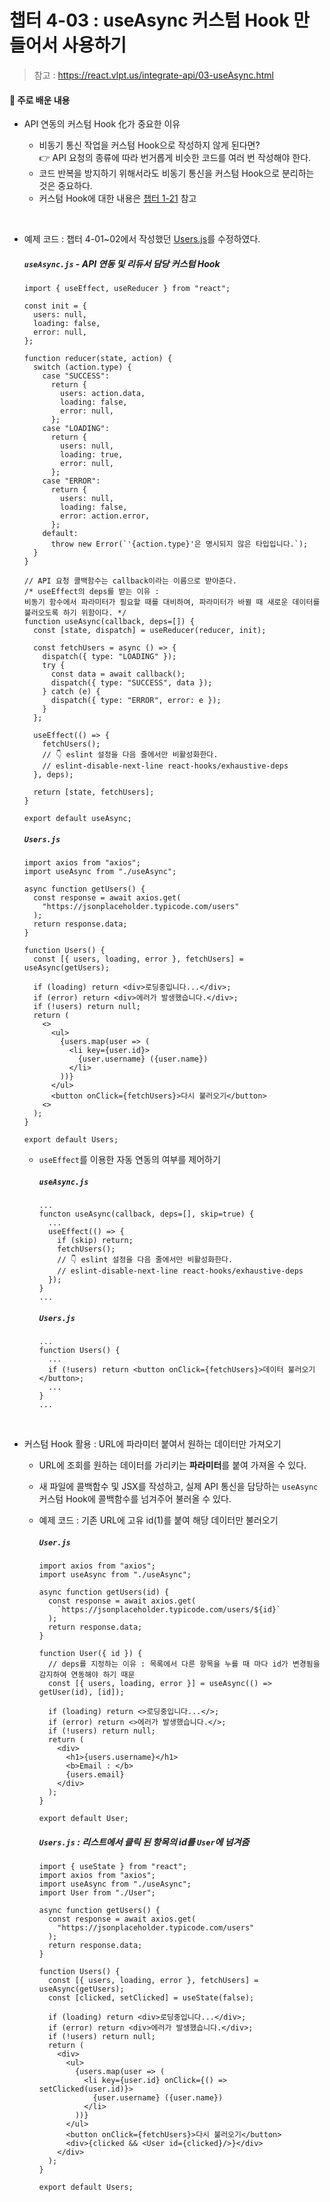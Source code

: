 # 챕터 4-03 : useAsync 커스텀 Hook 만들어서 사용하기

> 참고 : https://react.vlpt.us/integrate-api/03-useAsync.html

#### 📕 주로 배운 내용

- API 연동의 커스텀 Hook 化가 중요한 이유

  - 비동기 통신 작업을 커스텀 Hook으로 작성하지 않게 된다면?<br>
    👉 API 요청의 종류에 따라 번거롭게 비슷한 코드를 여러 번 작성해야 한다.
  - 코드 반복을 방지하기 위해서라도 비동기 통신을 커스텀 Hook으로 분리하는 것은 중요하다.
  - 커스텀 Hook에 대한 내용은 <a href="https://github.com/uncyclocity/study_react/tree/main/1-21_custom-hook">챕터 1-21</a> 참고

<br>

- 예제 코드 : 챕터 4-01~02에서 작성했던 <a href="https://github.com/uncyclocity/study_react/blob/main/4-01~02_basic/src/Users.js">Users.js</a>를 수정하였다.

  ##### `useAsync.js` - API 연동 및 리듀서 담당 커스텀 Hook

  ```
  import { useEffect, useReducer } from "react";

  const init = {
    users: null,
    loading: false,
    error: null,
  };

  function reducer(state, action) {
    switch (action.type) {
      case "SUCCESS":
        return {
          users: action.data,
          loading: false,
          error: null,
        };
      case "LOADING":
        return {
          users: null,
          loading: true,
          error: null,
        };
      case "ERROR":
        return {
          users: null,
          loading: false,
          error: action.error,
        };
      default:
        throw new Error(`'{action.type}'은 명시되지 않은 타입입니다.`);
    }
  }

  // API 요청 콜백함수는 callback이라는 이름으로 받아준다.
  /* useEffect의 deps를 받는 이유 :
  비동기 함수에서 파라미터가 필요할 때를 대비하여, 파라미터가 바뀔 때 새로운 데이터를 불러오도록 하기 위함이다. */
  function useAsync(callback, deps=[]) {
    const [state, dispatch] = useReducer(reducer, init);

    const fetchUsers = async () => {
      dispatch({ type: "LOADING" });
      try {
        const data = await callback();
        dispatch({ type: "SUCCESS", data });
      } catch (e) {
        dispatch({ type: "ERROR", error: e });
      }
    };

    useEffect(() => {
      fetchUsers();
      // 👇 eslint 설정을 다음 줄에서만 비활성화한다.
      // eslint-disable-next-line react-hooks/exhaustive-deps
    }, deps);

    return [state, fetchUsers];
  }

  export default useAsync;
  ```

  ##### `Users.js`

  ```
  import axios from "axios";
  import useAsync from "./useAsync";

  async function getUsers() {
    const response = await axios.get(
      "https://jsonplaceholder.typicode.com/users"
    );
    return response.data;
  }

  function Users() {
    const [{ users, loading, error }, fetchUsers] = useAsync(getUsers);

    if (loading) return <div>로딩중입니다...</div>;
    if (error) return <div>에러가 발생했습니다.</div>;
    if (!users) return null;
    return (
      <>
        <ul>
          {users.map(user => (
            <li key={user.id}>
              {user.username} ({user.name})
            </li>
          ))}
        </ul>
        <button onClick={fetchUsers}>다시 불러오기</button>
      <>
    );
  }

  export default Users;
  ```

  - `useEffect`를 이용한 자동 연동의 여부를 제어하기

    ##### `useAsync.js`

    ```
    ...
    functon useAsync(callback, deps=[], skip=true) {
      ...
      useEffect(() => {
        if (skip) return;
        fetchUsers();
        // 👇 eslint 설정을 다음 줄에서만 비활성화한다.
        // eslint-disable-next-line react-hooks/exhaustive-deps
      });
    }
    ...
    ```

    ##### `Users.js`

    ```
    ...
    function Users() {
      ...
      if (!users) return <button onClick={fetchUsers}>데이터 불러오기</button>;
      ...
    }
    ...
    ```

<br>

- 커스텀 Hook 활용 : URL에 파라미터 붙여서 원하는 데이터만 가져오기

  - URL에 조회를 원하는 데이터를 가리키는 **파라미터**를 붙여 가져올 수 있다.

  - 새 파일에 콜백함수 및 JSX를 작성하고, 실제 API 통신을 담당하는 `useAsync` 커스텀 Hook에 콜백함수를 넘겨주어 불러올 수 있다.

  - 예제 코드 : 기존 URL에 고유 id(1)를 붙여 해당 데이터만 불러오기

    ##### `User.js`

    ```
    import axios from "axios";
    import useAsync from "./useAsync";

    async function getUsers(id) {
      const response = await axios.get(
        `https://jsonplaceholder.typicode.com/users/${id}`
      );
      return response.data;
    }

    function User({ id }) {
      // deps를 지정하는 이유 : 목록에서 다른 항목을 누를 때 마다 id가 변경됨을 감지하여 연동해야 하기 때문
      const [{ users, loading, error }] = useAsync(() => getUser(id), [id]);

      if (loading) return <>로딩중입니다...</>;
      if (error) return <>에러가 발생했습니다.</>;
      if (!users) return null;
      return (
        <div>
          <h1>{users.username}</h1>
          <b>Email : </b>
          {users.email}
        </div>
      );
    }

    export default User;
    ```

    ##### `Users.js` : 리스트에서 클릭 된 항목의 id를 `User`에 넘겨줌

    ```
    import { useState } from "react";
    import axios from "axios";
    import useAsync from "./useAsync";
    import User from "./User";

    async function getUsers() {
      const response = await axios.get(
        "https://jsonplaceholder.typicode.com/users"
      );
      return response.data;
    }

    function Users() {
      const [{ users, loading, error }, fetchUsers] = useAsync(getUsers);
      const [clicked, setClicked] = useState(false);

      if (loading) return <div>로딩중입니다...</div>;
      if (error) return <div>에러가 발생했습니다.</div>;
      if (!users) return null;
      return (
        <div>
          <ul>
            {users.map(user => (
              <li key={user.id} onClick={() => setClicked(user.id)}>
                {user.username} ({user.name})
              </li>
            ))}
          </ul>
          <button onClick={fetchUsers}>다시 불러오기</button>
          <div>{clicked && <User id={clicked}/>}</div>
        </div>
      );
    }

    export default Users;
    ```
